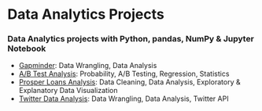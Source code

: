 # Data Analytics Projects

### Data Analytics projects with Python, pandas, NumPy & Jupyter Notebook

- [Gapminder](https://github.com/currentco/data-analytics/tree/main/gapminder): Data Wrangling, Data Analysis
- [A/B Test Analysis](https://github.com/currentco/data-analytics/tree/main/ab-testing): Probability, A/B Testing, Regression, Statistics
- [Prosper Loans Analysis](https://github.com/currentco/data-analytics/tree/main/prosper-loan-data): Data Cleaning, Data Analysis, Exploratory & Explanatory Data Visualization
- [Twitter Data Analysis](https://github.com/currentco/data-analytics/tree/main/twitter-api): Data Wrangling, Data Analysis, Twitter API
